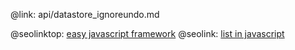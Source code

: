 @link: api/datastore_ignoreundo.md

@seolinktop: [easy javascript framework](https://webix.com)
@seolink: [list in javascript](https://webix.com/widget/list/)